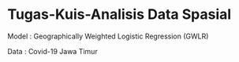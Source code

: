# Tugas-Kuis-Analisis Data Spasial
Model : Geographically Weighted Logistic Regression (GWLR)

Data : Covid-19 Jawa Timur

